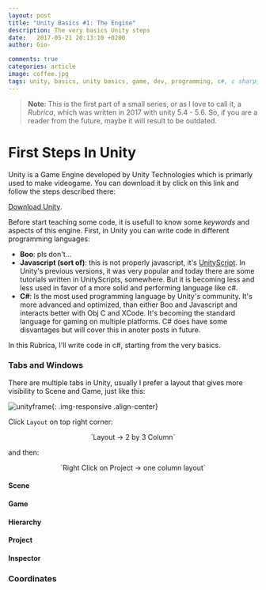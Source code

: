 ```yaml
---
layout: post
title: "Unity Basics #1: The Engine"
description: The very basics Unity steps
date:   2017-05-21 20:13:10 +0200
author: Gio-

comments: true
categories: article
image: coffee.jpg
tags: unity, basics, unity basics, game, dev, programming, c#, c sharp, tutorials, tutorial
---
```




> **Note**: This is the first part of a small series, or as I love to call it, a *Rubrica*, which was written in 2017 with unity 5.4 - 5.6. So, if you are a reader from the future, maybe it will result to be outdated.



# First Steps In Unity

Unity is a Game Engine developed by Unity Technologies which is primarly used to make videogame. You can download it by click on this link and follow the steps described there:

[Download Unity](https://store.unity.com/?).

Before start teaching some code, it is usefull to know some *keywords* and aspects of this engine. First, in Unity you can write code in different programming languages:

- **Boo**: pls don't...
- **Javascript (sort of)**: this is not properly javascript, it's <u>UnityScript</u>. In Unity's previous versions, it was very popular and today there are some tutorials written in UnityScripts, somewhere. But it is becoming less and less used in favor of a more solid and performing language like c#.
- **C#**: Is the most used programming language by Unity's community. It's more advanced and optimized, than either Boo and Javascript and interacts better with Obj C and XCode. It's becoming the standard language for gaming on multiple platforms. C# does have some disvantages but will cover this in anoter posts in future. 

In this Rubrica, I'll write code in c#, starting from the very basics.

### Tabs and Windows

There are multiple tabs in Unity, usually I prefer a layout that gives more visibility to Scene and Game, just like this:

![unityframe]({{site.url}}/images/unityframe.jpg){: .img-responsive .align-center}

Click `Layout` on top right corner:

<p style="text-align: center">`Layout -> 2 by 3 Column`</p>

and then:

<p style="text-align: center">`Right Click on Project -> one column layout`</p>

#### Scene

#### Game

#### Hierarchy 

#### Project

#### Inspector

### Coordinates
